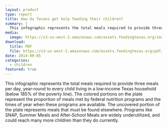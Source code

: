 ```yaml
---
layout: product
type: report
title: How do Texans get help feeding their children?
summary: |
  This infographic represents the total meals required to provide three meals per day, year‐round to every child living in a low‐income Texas household.
media:
  image: https://s3-us-west-2.amazonaws.com/assets.feedingtexas.org/images/posts/when-where-do-texans-get-help.png
download:
  title: PDF
  file: https://s3-us-west-2.amazonaws.com/assets.feedingtexas.org/pdf/Child_Food_Sources.pdf
date: 2014-09-05
categories:
  - children
featured: true
---
```


This infographic represents the total meals required to provide three meals per day, year‐round to every child living in a low‐income Texas household (below 185% of the poverty line). The colored portions on the plate represent the proportion of meals met by federal nutrition programs and the times of year when these programs are available. The uncovered portion of the plate represents meals that must be found elsewhere. Programs like SNAP, Summer Meals and After‐School Meals are widely underutilized, and could reach many more children than they do currently.
